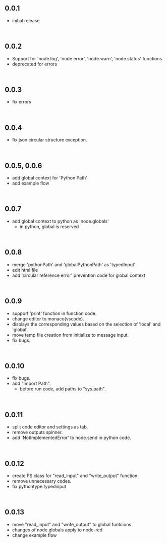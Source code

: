 
## 0.0.1
- initial release

<br>

## 0.0.2
- Support for 'node.log', 'node.error', 'node.warn', 'node.status' functions
- deprecated for errors

<br>

## 0.0.3
- fix errors

<br>

## 0.0.4
- fix json circular structure exception.

<br>

## 0.0.5, 0.0.6
- add global context for 'Python Path'
- add example flow

<br>

## 0.0.7
- add global context to python as 'node.globals'
  - in python, global is reserved

<br>

## 0.0.8
- merge 'pythonPath' and 'globalPythonPath' as 'typedInput'
- edit html file
- add 'circular reference error' prevention code for global context

<br>

## 0.0.9
- support 'print' function in function code.
- change editor to monaco(vscode).
- displays the corresponding values based on the selection of 'local' and 'global'.
- move temp file creation from initialize to message input.
- fix bugs.

<br>

## 0.0.10
- fix bugs.
- add "Import Path".
  - before run code, add paths to "sys.path".

<br>

## 0.0.11
- split code editor and settings as tab.
- remove outputs spinner.
- add 'NotImplementedError' to node.send in python code.

<br>

## 0.0.12
- create PS class for "read_input" and "write_output" function.
- remove unnecessary codes.
- fix pythontype typedinput

<br>

## 0.0.13
- move "read_input" and "write_output" to global funtcions
- changes of node.globals apply to node-red
- change example flow
